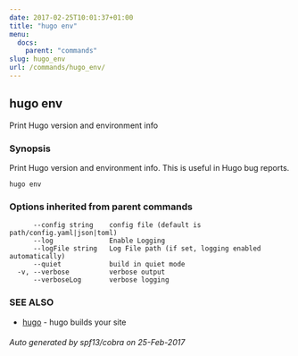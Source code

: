 ```yaml
---
date: 2017-02-25T10:01:37+01:00
title: "hugo env"
menu:
  docs:
    parent: "commands"
slug: hugo_env
url: /commands/hugo_env/
---
```

## hugo env

Print Hugo version and environment info

### Synopsis


Print Hugo version and environment info. This is useful in Hugo bug reports.

```
hugo env
```

### Options inherited from parent commands

```
      --config string    config file (default is path/config.yaml|json|toml)
      --log              Enable Logging
      --logFile string   Log File path (if set, logging enabled automatically)
      --quiet            build in quiet mode
  -v, --verbose          verbose output
      --verboseLog       verbose logging
```

### SEE ALSO
* [hugo](/commands/hugo/)	 - hugo builds your site

###### Auto generated by spf13/cobra on 25-Feb-2017
